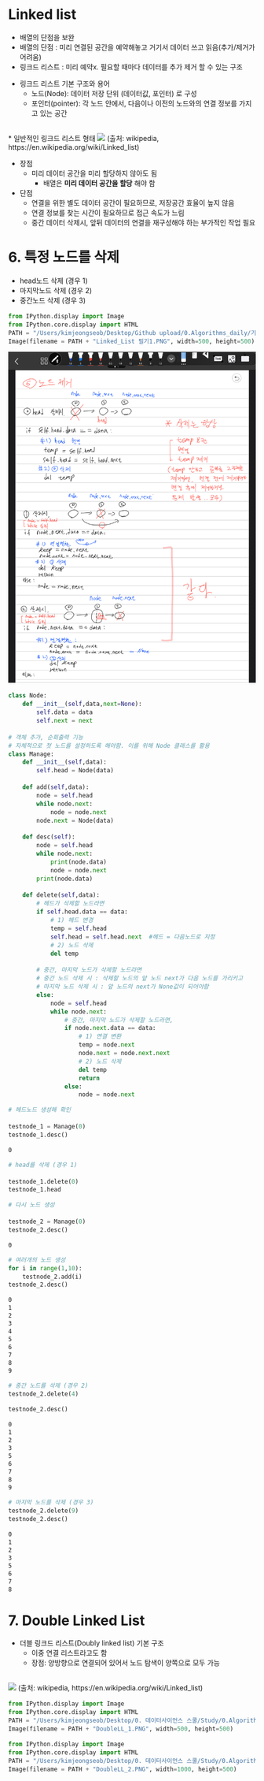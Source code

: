 # Linked list

- 배열의 단점을 보완
- 배열의 단점 : 미리 연결된 공간을 예약해놓고 거기서 데이터 쓰고 읽음(추가/제거가 어려움)
- 링크드 리스트 : 미리 예약x. 필요할 때마다 데이터를 추가 제거 할 수 있는 구조

* 링크드 리스트 기본 구조와 용어
  - 노드(Node): 데이터 저장 단위 (데이터값, 포인터) 로 구성
  - 포인터(pointer): 각 노드 안에서, 다음이나 이전의 노드와의 연결 정보를 가지고 있는 공간

<br>
* 일반적인 링크드 리스트 형태

<img src="https://www.fun-coding.org/00_Images/linkedlist.png" />
(출처: wikipedia, https://en.wikipedia.org/wiki/Linked_list)

* 장점
  - 미리 데이터 공간을 미리 할당하지 않아도 됨
    - 배열은 **미리 데이터 공간을 할당** 해야 함
* 단점
  - 연결을 위한 별도 데이터 공간이 필요하므로, 저장공간 효율이 높지 않음
  - 연결 정보를 찾는 시간이 필요하므로 접근 속도가 느림
  - 중간 데이터 삭제시, 앞뒤 데이터의 연결을 재구성해야 하는 부가적인 작업 필요

# 6. 특정 노드를 삭제

- head노드 삭제 (경우 1)
- 마지막노드 삭제 (경우 2)
- 중간노드 삭제 (경우 3)


```python
from IPython.display import Image
from IPython.core.display import HTML 
PATH = "/Users/kimjeongseob/Desktop/Github upload/0.Algorithms_daily/기타 이미지/"
Image(filename = PATH + "Linked_List 필기1.PNG", width=500, height=500)
```




![png](output_2_0.png)




```python
class Node:
    def __init__(self,data,next=None):
        self.data = data
        self.next = next
        
# 객체 추가, 순회출력 기능
# 자체적으로 첫 노드를 설정하도록 해야함. 이를 위해 Node 클래스를 활용
class Manage:
    def __init__(self,data):
        self.head = Node(data)
    
    def add(self,data):
        node = self.head
        while node.next:
            node = node.next
        node.next = Node(data)
        
    def desc(self):
        node = self.head
        while node.next:
            print(node.data)
            node = node.next
        print(node.data)
        
    def delete(self,data):
        # 헤드가 삭제할 노드라면
        if self.head.data == data:
            # 1) 헤드 변경
            temp = self.head
            self.head = self.head.next  #헤드 = 다음노드로 지정
            # 2) 노드 삭제
            del temp
        
        # 중간, 마지막 노드가 삭제할 노드라면
        # 중간 노드 삭제 시 : 삭제할 노드의 앞 노드 next가 다음 노드를 가리키고
        # 마지막 노드 삭제 시 : 앞 노드의 next가 None값이 되어야함
        else:
            node = self.head
            while node.next:
                # 중간, 마지막 노드가 삭제할 노드라면,
                if node.next.data == data:
                    # 1) 연결 변환
                    temp = node.next
                    node.next = node.next.next
                    # 2) 노드 삭제
                    del temp
                    return
                else:
                    node = node.next
```


```python
# 헤드노드 생성해 확인

testnode_1 = Manage(0)
testnode_1.desc()
```

    0



```python
# head를 삭제 (경우 1)

testnode_1.delete(0)
testnode_1.head
```


```python
# 다시 노드 생성

testnode_2 = Manage(0)
testnode_2.desc()
```

    0



```python
# 여러개의 노드 생성
for i in range(1,10):
    testnode_2.add(i)
testnode_2.desc()
```

    0
    1
    2
    3
    4
    5
    6
    7
    8
    9



```python
# 중간 노드를 삭제 (경우 2)
testnode_2.delete(4)
```


```python
testnode_2.desc()
```

    0
    1
    2
    3
    5
    6
    7
    8
    9



```python
# 마지막 노드를 삭제 (경우 3)
testnode_2.delete(9)
testnode_2.desc()
```

    0
    1
    2
    3
    5
    6
    7
    8


# 7. Double Linked List

* 더블 링크드 리스트(Doubly linked list) 기본 구조 
  - 이중 연결 리스트라고도 함
  - 장점: 양방향으로 연결되어 있어서 노드 탐색이 양쪽으로 모두 가능
  <br>
<img src="https://www.fun-coding.org/00_Images/doublelinkedlist.png" />
(출처: wikipedia, https://en.wikipedia.org/wiki/Linked_list)

```python
from IPython.display import Image
from IPython.core.display import HTML 
PATH = "/Users/kimjeongseob/Desktop/0. 데이터사이언스 스쿨/Study/0.Algorithms/기타 이미지"
Image(filename = PATH + "DoubleLL_1.PNG", width=500, height=500)
```
```python
from IPython.display import Image
from IPython.core.display import HTML 
PATH = "/Users/kimjeongseob/Desktop/0. 데이터사이언스 스쿨/Study/0.Algorithms/기타 이미지"
Image(filename = PATH + "DoubleLL_2.PNG", width=1000, height=500)
```
